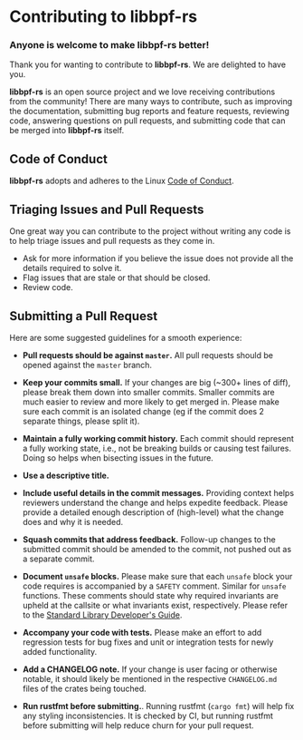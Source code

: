 # Contributing to **libbpf-rs**

### Anyone is welcome to make **libbpf-rs** better!

Thank you for wanting to contribute to **libbpf-rs**. We are delighted to have you.

**libbpf-rs** is an open source project and we love receiving contributions from the
community! There are many ways to contribute, such as improving the
documentation, submitting bug reports and feature requests, reviewing code,
answering questions on pull requests, and submitting code that can be merged into
**libbpf-rs** itself.

## Code of Conduct

**libbpf-rs** adopts and adheres to the Linux [Code of
Conduct](https://www.kernel.org/doc/html/latest/process/code-of-conduct.html).

## Triaging Issues and Pull Requests

One great way you can contribute to the project without writing any code is to
help triage issues and pull requests as they come in.

- Ask for more information if you believe the issue does not provide all the
  details required to solve it.
- Flag issues that are stale or that should be closed.
- Review code.

## Submitting a Pull Request

Here are some suggested guidelines for a smooth experience:

- **Pull requests should be against `master`.**
All pull requests should be opened against the `master` branch.

- **Keep your commits small.**
If your changes are big (~300+ lines of diff), please break them down into
smaller commits. Smaller commits are much easier to review and more likely
to get merged in. Please make sure each commit is an isolated change (eg if
the commit does 2 separate things, please split it).

- **Maintain a fully working commit history.**
Each commit should represent a fully working state, i.e., not be breaking builds
or causing test failures. Doing so helps when bisecting issues in the future.

- **Use a descriptive title.**

- **Include useful details in the commit messages.**
Providing context helps reviewers understand the change and helps expedite
feedback. Please provide a detailed enough description of (high-level) what
the change does and why it is needed.

- **Squash commits that address feedback.**
Follow-up changes to the submitted commit should be amended to the commit,
not pushed out as a separate commit.

- **Document `unsafe` blocks.**
Please make sure that each `unsafe` block your code requires is accompanied by a
`SAFETY` comment. Similar for `unsafe` functions. These comments should state
why required invariants are upheld at the callsite or what invariants exist,
respectively. Please refer to the [Standard Library Developer's
Guide](https://std-dev-guide.rust-lang.org/documentation/safety-comments.html#safety-comments).

- **Accompany your code with tests.**
Please make an effort to add regression tests for bug fixes and unit or
integration tests for newly added functionality.

- **Add a CHANGELOG note.**
If your change is user facing or otherwise notable, it should likely be
mentioned in the respective `CHANGELOG.md` files of the crates being
touched.

- **Run rustfmt before submitting.**.
Running rustfmt (`cargo fmt`) will help fix any styling inconsistencies.
It is checked by CI, but running rustfmt before submitting will help reduce
churn for your pull request.
